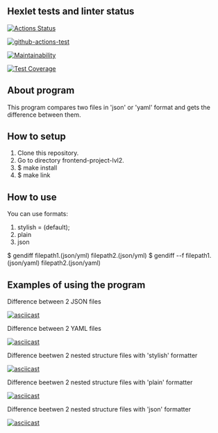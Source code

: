 ## Hexlet tests and linter status

[![Actions Status](https://github.com/Shamilist/frontend-project-lvl2/workflows/hexlet-check/badge.svg)](https://github.com/Shamilist/frontend-project-lvl2/actions)

[![github-actions-test](https://github.com/Shamilist/frontend-project-lvl2/actions/workflows/github-actions-test.yml/badge.svg?branch=main)](https://github.com/Shamilist/frontend-project-lvl2/actions/workflows/github-actions-test.yml)

[![Maintainability](https://api.codeclimate.com/v1/badges/b59f0f96ae430334abdf/maintainability)](https://codeclimate.com/github/Shamilist/frontend-project-lvl2/maintainability)

[![Test Coverage](https://api.codeclimate.com/v1/badges/b59f0f96ae430334abdf/test_coverage)](https://codeclimate.com/github/Shamilist/frontend-project-lvl2/test_coverage)


## About program

This program compares two files in 'json' or 'yaml' format and gets the difference between them.

## How to setup

1. Clone this repository.
2. Go to directory frontend-project-lvl2.
3. $ make install
4. $ make link

## How to use

You can use formats:
1. stylish = (default);
2. plain
3. json

$ gendiff filepath1.(json/yml) filepath2.(json/yml)
$ gendiff --f <format> filepath1.(json/yaml) filepath2.(json/yaml)


## Examples of using the program


Difference between 2 JSON files

[![asciicast](https://asciinema.org/a/xa6PfpEsq4DOMgt2Crb9rDvgB.svg)](https://asciinema.org/a/xa6PfpEsq4DOMgt2Crb9rDvgB)

Difference between 2 YAML files

[![asciicast](https://asciinema.org/a/S51yDrGi6T5gHU0dfZNtruDs5.svg)](https://asciinema.org/a/S51yDrGi6T5gHU0dfZNtruDs5)

Difference beetwen 2 nested structure files with 'stylish' formatter

[![asciicast](https://asciinema.org/a/QdgYEehzgUMEme9iZz105ADiN.svg)](https://asciinema.org/a/QdgYEehzgUMEme9iZz105ADiN)

Difference beetwen 2 nested structure files with 'plain' formatter

[![asciicast](https://asciinema.org/a/NuEQb1p7XNmcW8dSZClm1zv8x.svg)](https://asciinema.org/a/NuEQb1p7XNmcW8dSZClm1zv8x)

Difference beetwen 2 nested structure files with 'json' formatter

[![asciicast](https://asciinema.org/a/vS0VCrKGfve6z5XoJ881Q8ZhI.svg)](https://asciinema.org/a/vS0VCrKGfve6z5XoJ881Q8ZhI)
